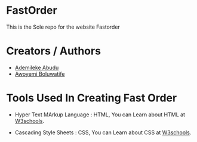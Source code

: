 # FastOrder
This is the Sole repo for the website Fastorder
# Creators / Authors
<ul>
<li><a href="https://github.com/Ademileke12">Ademileke Abudu</a></li>
<li><a href="https://github.com/Bowlu">Awoyemi Boluwatife</a></li>
</ul>

# Tools Used In Creating Fast Order
<ul>
<li><p>Hyper Text MArkup Language : HTML, You can Learn about HTML at <a href="https://www.w3schools.com/html/">W3schools</a>.</p></li>
<li><p>Cascading Style Sheets : CSS, You can Learn about CSS at <a href="https://www.w3schools.com/cssref/pr_class_clear.php">W3schools</a>.</p></li>
</ul>
